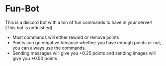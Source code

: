 # Fun-Bot
This is a discord bot with a ton of fun commands to have in your server! (This bot is unfinished)
- Most commands will either reward or remove points
- Points can go negative because whether you have enough points or not, you can always use the commands. 
- Sending messages will give you +0.25 points and sending images will give you +0.50 points

